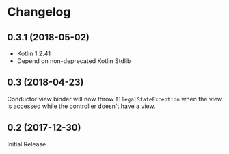 # Changelog

## 0.3.1 (2018-05-02)

- Kotlin 1.2.41
- Depend on non-deprecated Kotlin Stdlib

## 0.3 (2018-04-23)

Conductor view binder will now throw `IllegalStateException` when the
view is accessed while the controller doesn't have a view.

## 0.2 (2017-12-30)

Initial Release
